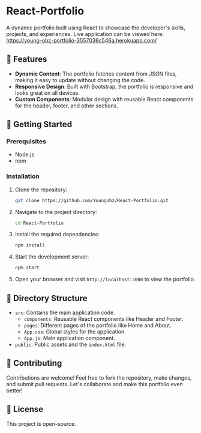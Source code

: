 # React-Portfolio

A dynamic portfolio built using React to showcase the developer's skills, projects, and experiences.
Live application can be viewed here: https://young-obz-portfolio-3557036c546a.herokuapp.com/

## 🌟 Features

- **Dynamic Content**: The portfolio fetches content from JSON files, making it easy to update without changing the code.
- **Responsive Design**: Built with Bootstrap, the portfolio is responsive and looks great on all devices.
- **Custom Components**: Modular design with reusable React components for the header, footer, and other sections.

## 🚀 Getting Started

### Prerequisites

- Node.js
- npm

### Installation

1. Clone the repository:
   ```bash
   git clone https://github.com/Youngobz/React-Portfolio.git
   ```

2. Navigate to the project directory:
   ```bash
   cd React-Portfolio
   ```

3. Install the required dependencies:
   ```bash
   npm install
   ```

4. Start the development server:
   ```bash
   npm start
   ```

5. Open your browser and visit `http://localhost:3000` to view the portfolio.

## 📂 Directory Structure

- `src`: Contains the main application code.
  - `components`: Reusable React components like Header and Footer.
  - `pages`: Different pages of the portfolio like Home and About.
  - `App.css`: Global styles for the application.
  - `App.js`: Main application component.
- `public`: Public assets and the `index.html` file.

## 🤝 Contributing

Contributions are welcome! Feel free to fork the repository, make changes, and submit pull requests. Let's collaborate and make this portfolio even better!

## 📜 License

This project is open-source. 
